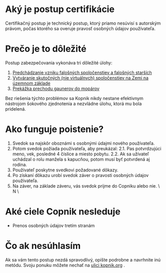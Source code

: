 # Aký je postup certifikácie

Certifikačný postup je technický postup, ktorý priamo nesúvisí s autorským právom, počas ktorého sa overuje pravosť osobných údajov používateľa.

# Prečo je to dôležité

Postup zabezpečovania vykonáva tri dôležité úlohy:

1. [Predchádzanie vzniku falošných spoločenstiev a falošných starších](why-passport.md)
2. [Vytváranie skutočných (nie virtuálnych) spoločenstiev na Zemi na územnom základe](why-placement.md)
3. [Prekážka prechodu gaunerov do mopárov](why-family.md)

Bez riešenia týchto problémov sa Kopnik nikdy nestane efektívnym nástrojom šokového zjednotenia a nezvládne úlohu, ktorá mu bola pridelená.

# Ako funguje poistenie?

1. Svedok sa najskôr oboznámi s osobnými údajmi nového používateľa.
2. Potom svedok požiada používateľa, aby preukázal: 2.1. Pas potvrdzujúci meno, vek, posledné 4 číslice a miesto pobytu. 2.2. Ak sa užívateľ uchádzal o rolu manžela s kapucňou, potom musí byť potvrdená aj rodina.
3. Používateľ poskytne svedkovi požadované dôkazy.
4. Po získaní dôkazu urobí svedok záver o pravosti osobných údajov používateľa.
5. Na záver, na základe záveru, vás svedok prijme do Copniku alebo nie. \ N \

# Aké ciele Copnik nesleduje

- Prenos osobných údajov tretím stranám

# Čo ak nesúhlasím

Ak sa vám tento postup nezdá spravodlivý, opíšte podrobne a navrhnite inú metódu. Svoju ponuku môžete nechať na [ulici kopnik.org](https://vk.me/join/gPg9/g6wjgknBe034BdDdOdcjvU1MtJKZ7o=) .
